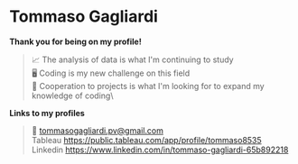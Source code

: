# Tommaso Gagliardi

**Thank you for being on my profile!**

>📈 The analysis of data is what I'm continuing to study\
>🖥️ Coding is my new challenge on this field\
>🤝 Cooperation to projects is what I'm looking for to expand my knowledge of coding\

**Links to my profiles**
>📧 tommasogagliardi.pv@gmail.com\
> Tableau https://public.tableau.com/app/profile/tommaso8535 \
> Linkedin https://www.linkedin.com/in/tommaso-gagliardi-65b892218
